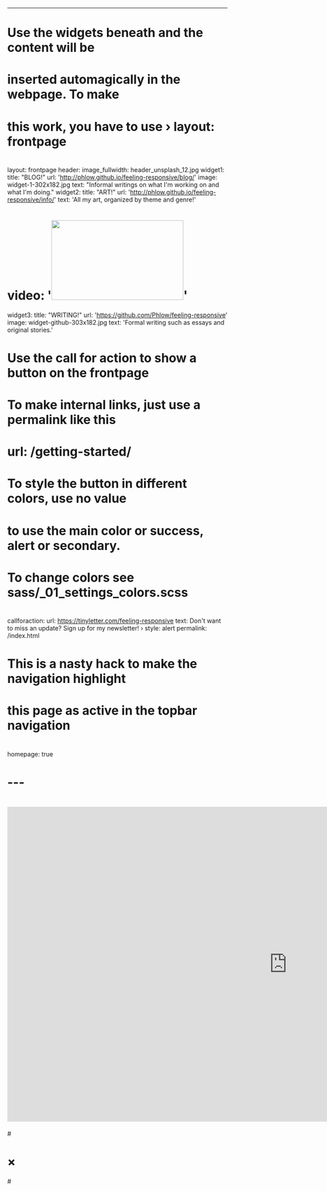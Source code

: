 ---
#
# Use the widgets beneath and the content will be
# inserted automagically in the webpage. To make
# this work, you have to use › layout: frontpage
#
layout: frontpage
header:
  image_fullwidth: header_unsplash_12.jpg
widget1:
  title: "BLOG!"
  url: 'http://phlow.github.io/feeling-responsive/blog/'
  image: widget-1-302x182.jpg
  text: "Informal writings on what I'm working on and what I'm doing."
widget2:
  title: "ART!"
  url: 'http://phlow.github.io/feeling-responsive/info/'
  text: 'All my art, organized by theme and genre!'
#  video: '<a href="#" data-reveal-id="videoModal"><img src="http://phlow.github.io/feeling-responsive/images/start-video-feeling-responsive-302x182.jpg" width="302" height="182" alt=""/></a>'
widget3:
  title: "WRITING!"
  url: 'https://github.com/Phlow/feeling-responsive'
  image: widget-github-303x182.jpg
  text: 'Formal writing such as essays and original stories.'
#
# Use the call for action to show a button on the frontpage
#
# To make internal links, just use a permalink like this
# url: /getting-started/
#
# To style the button in different colors, use no value
# to use the main color or success, alert or secondary.
# To change colors see sass/_01_settings_colors.scss
#
callforaction:
  url: https://tinyletter.com/feeling-responsive
  text: Don't want to miss an update? Sign up for my newsletter! ›
  style: alert
permalink: /index.html
#
# This is a nasty hack to make the navigation highlight
# this page as active in the topbar navigation
#
homepage: true
# ---

# <div id="videoModal" class="reveal-modal large" data-reveal="">
#  <div class="flex-video widescreen vimeo" style="display: block;">
#    <iframe width="1280" height="720" src="https://www.youtube.com/embed/3b5zCFSmVvU" frameborder="0" allowfullscreen></iframe>

#</div>
#  <a class="close-reveal-modal">&#215;</a>
#</div>
